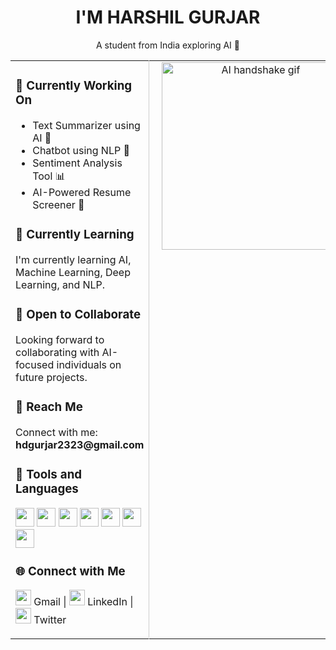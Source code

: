 <h1 align="center">I'M HARSHIL GURJAR</h1>
<p align="center">A student from India exploring AI 🤖</p>

<table>
  <tr>
    <td width="60%" valign="top">

<h3>🔧 Currently Working On</h3>
<ul>
  <li>Text Summarizer using AI 📝</li>
  <li>Chatbot using NLP 💬</li>
  <li>Sentiment Analysis Tool 📊</li>
  <li>AI-Powered Resume Screener 📄</li>
</ul>

<h3>📘 Currently Learning</h3>
<p>I'm currently learning AI, Machine Learning, Deep Learning, and NLP.</p>

<h3>🤝 Open to Collaborate</h3>
<p>Looking forward to collaborating with AI-focused individuals on future projects.</p>

<h3>📩 Reach Me</h3>
<p>Connect with me: <strong>hdgurjar2323@gmail.com</strong></p>

<h3>🧰 Tools and Languages</h3>

<p>
  <img src="https://cdn.jsdelivr.net/gh/devicons/devicon/icons/c/c-original.svg" width="30" />
  <img src="https://cdn.jsdelivr.net/gh/devicons/devicon/icons/cplusplus/cplusplus-original.svg" width="30" />
  <img src="https://cdn.jsdelivr.net/gh/devicons/devicon/icons/java/java-original.svg" width="30" />
  <img src="https://cdn.jsdelivr.net/gh/devicons/devicon/icons/python/python-original.svg" width="30" />
  <img src="https://cdn.jsdelivr.net/gh/devicons/devicon/icons/mysql/mysql-original.svg" width="30" />
  <img src="https://cdn.jsdelivr.net/gh/devicons/devicon/icons/tensorflow/tensorflow-original.svg" width="30" />
  <img src="https://cdn.jsdelivr.net/gh/devicons/devicon/icons/pytorch/pytorch-original.svg" width="30" />
</p>

<h3>🌐 Connect with Me</h3>
<p>
  <img src="https://cdn-icons-png.flaticon.com/512/733/733635.png" width="25" /> Gmail |
  <img src="https://cdn-icons-png.flaticon.com/512/145/145807.png" width="25" /> LinkedIn |
  <img src="https://cdn-icons-png.flaticon.com/512/733/733579.png" width="25" /> Twitter
</p>

</td>
<td width="40%" valign="top" align="center" style="padding-left: 20px; border-left: 1px solid #ccc;">
  <img src="https://compote.slate.com/images/5123743f-a73d-4a62-84ab-b17ab3fe0845.gif" width="300" alt="AI handshake gif"/>
</td>
  </tr>
</table>
